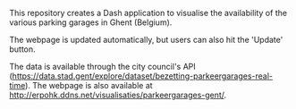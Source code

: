 This repository creates a Dash application to visualise the availability of the various parking garages in Ghent (Belgium). 

The webpage is updated automatically, but users can also hit the 'Update' button. 

The data is available through the city council's API (https://data.stad.gent/explore/dataset/bezetting-parkeergarages-real-time). 
The webpage is also available at http://erpohk.ddns.net/visualisaties/parkeergarages-gent/.
